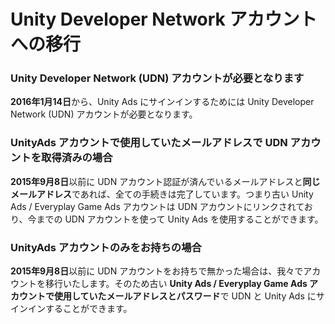 # Unity Developer Network アカウントへの移行

### Unity Developer Network (UDN) アカウントが必要となります
**2016年1月14日**から、Unity Ads にサインインするためには Unity Developer Network (UDN) アカウントが必要となります。

### UnityAds アカウントで使用していたメールアドレスで UDN アカウントを取得済みの場合
**2015年9月8日**以前に UDN アカウント認証が済んでいるメールアドレスと**同じメールアドレス**であれば、全ての手続きは完了しています。つまり古い Unity Ads /  Everyplay Game Ads アカウントは UDN アカウントにリンクされており、今までの UDN アカウントを使って Unity Ads を使用することができます。

### UnityAds アカウントのみをお持ちの場合
**2015年9月8日**以前に UDN アカウントをお持ちで無かった場合は、我々でアカウントを移行いたします。そのため古い **Unity Ads /  Everyplay Game Ads アカウントで使用していたメールアドレスとパスワード**で UDN と Unity Ads にサインインすることができます。 